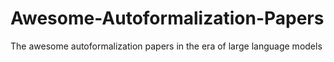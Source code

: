 # Awesome-Autoformalization-Papers
The awesome autoformalization papers in the era of large language models
